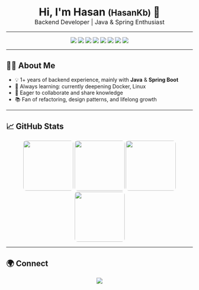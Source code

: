 

<h1 align="center" style="margin-bottom:0;">
  Hi, I'm Hasan <span style="font-size:0.8em;">(HasanKb)</span> 👋
</h1>
<p align="center" style="margin-top:0; font-size:1.15em;">
  Backend Developer | Java & Spring Enthusiast
</p>

---

<p align="center">
  <img src="https://img.shields.io/badge/Java-ED8B00?style=flat&logo=java&logoColor=white"/>
  <img src="https://img.shields.io/badge/Spring-6DB33F?style=flat&logo=spring&logoColor=white"/>
  <img src="https://img.shields.io/badge/Go-0000FF?style=flat&logo=Go&logoColor=blue"/>
  <img src="https://img.shields.io/badge/Docker-2496ED?style=flat&logo=docker&logoColor=white"/>
  <img src="https://img.shields.io/badge/Linux-FCC624?style=flat&logo=linux&logoColor=black"/>
  <img src="https://img.shields.io/badge/PostgreSQL-336791?style=flat&logo=postgresql&logoColor=white"/>
  <img src="https://img.shields.io/badge/Git-F05032?style=flat&logo=git&logoColor=white"/>
  <img src="https://img.shields.io/badge/GitHub-181717?style=flat&logo=github&logoColor=white"/>
</p>


---

## 👨‍💻 About Me

- 💡 1+ years of backend experience, mainly with **Java** & **Spring Boot**
- 🌱 Always learning: currently deepening Docker, Linux
- 🤝 Eager to collaborate and share knowledge
- 📚 Fan of refactoring, design patterns, and lifelong growth

---

## 📈 GitHub Stats

<div align="center">
  <img src="https://github-readme-stats.vercel.app/api?username=Hasankarabulut4&show_icons=true&theme=chartreuse-dark&hide_title=true&count_private=true" height="135" style="border-radius:8px;"/>
  <img src="https://github-readme-stats.vercel.app/api/top-langs?username=Hasankarabulut4&layout=compact&langs_count=6&theme=chartreuse-dark" height="135" style="border-radius:8px;"/>
  <img src="https://streak-stats.demolab.com?user=Hasankarabulut4&theme=chartreuse-dark" height="135" style="border-radius:8px;"/>
  <img src="https://github-readme-stats.vercel.app/api?username=Hasankarabulut4&theme=chartreuse-dark", height="135" style="border-radius:8px">
</div>

---

## 🌍 Connect

<p align="center">
  <a href="mailto:hasankarabulut4@proton.me" title="Email">
    <img src="https://img.shields.io/badge/Gmail-D14836?style=flat&logo=gmail&logoColor=white"/>
  </a>
  
